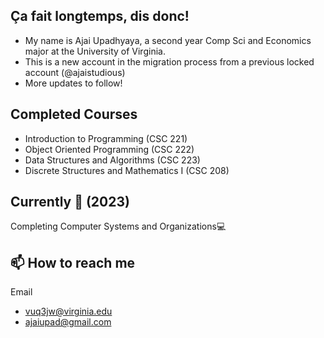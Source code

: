 Ça fait longtemps, dis donc!
-
   
- My name is Ajai Upadhyaya, a second year Comp Sci and Economics major at the University of Virginia.
- This is a new account in the migration process from a previous locked account (@ajaistudious)
- More updates to follow!
  
Completed Courses
-
- Introduction to Programming (CSC 221)
- Object Oriented Programming (CSC 222)
- Data Structures and Algorithms (CSC 223)
- Discrete Structures and Mathematics I (CSC 208)
 
Currently 📅 (2023)
-
Completing Computer Systems and Organizations💻


📫 How to reach me
  - 
Email 
- vuq3jw@virginia.edu
- ajaiupad@gmail.com




<!---
ajaiupadhayaya/ajaiupadhayaya is a ✨ special ✨ repository because its `README.md` (this file) appears on your GitHub profile.
You can click the Preview link to take a look at your changes.
--->
